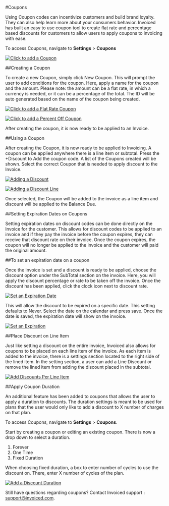 #Coupons

Using Coupon codes can incentivize customers and build brand loyalty. They can also help learn more about your consumers behavior. Invoiced has built an easy to use coupon tool to create flat rate and percentage based discounts for customers to allow users to apply coupons to invoicing with ease. 

To access Coupons, navigate to **Settings** > **Coupons**

 [![Click to add a Coupon](../img/coupons.png)](../img/coupons.png)

##Creating a Coupon

To create a new Coupon, simply click New Coupon. This will prompt the user to add conditions for the coupon. Here, apply a name for the coupon and the amount. Please note: the amount can be a flat rate, in which a currency is needed, or it can be a percentage of the total. The ID will be auto generated based on the name of the coupon being created.

 [![Click to add a Flat Rate Coupon](../img/coupon-flat.png)](../img/coupon-flat.png)

 [![Click to add a Percent Off Coupon](../img/coupon-percent.png)](../img/coupon-percent.png)

After creating the coupon, it is now ready to be applied to an Invoice. 

##Using a Coupon

After creating the Coupon, it is now ready to be applied to Invoicing. A coupon can be applied anywhere there is a line item or subtotal. Press the +Discount to Add the coupon code. A list of the Coupons created will be shown. Select the correct Coupon that is needed to apply discount to the Invoice.

[![Adding a Discount](../img/discount.png)](../img/discount.png)

[![Adding a Discount Line](../img/discount-1.png)](../img/discount-1.png)

Once selected, the Coupon will be added to the invoice as a line item and discount will be applied to the Balance Due. 

##Setting Expiration Dates on Coupons

Setting expiration dates on discount codes can be done directly on the Invoice for the customer. This allows for discount codes to be applied to an invoice and if they pay the invoice before the coupon expires, they can receive that discount rate on their invoice. Once the coupon expires, the coupon will no longer be applied to the invoice and the customer will paid the original amount. 

##To set an expiration date on a coupon

Once the invoice is set and a discount is ready to be applied, choose the discount option under the SubTotal section on the invoice. Here, you will apply the discount percentage or rate to be taken off the invoice. Once the discount has been applied, click the clock icon next to discount rate. 

[![Set an Expiration Date](../img/set-expiration.png)](../img/set-expiration.png)

This will allow the discount to be expired on a specific date. This setting defaults to Never. Select the date on the calendar and press save. Once the date is saved, the expiration date will show on the invoice. 

[![Set an Expiration](../img/set-expiration-1.png)](../img/set-expiration-1.png)

##Place Discount on Line Item

Just like setting a discount on the entire invoice, Invoiced also allows for coupons to be placed on each line item of the invoice. As each item is added to the invoice, there is a settings section located to the right side of the lined item. In the setting section, a user can add a Line Discount or remove the lined item from adding the discount placed in the subtotal. 

[![Add Discounts Per Line Item](../img/discounts-added-per-line.png)](../img/discounts-added-per-line.png)

##Apply Coupon Duration

An additional feature has been added to coupons that allows the user to apply a duration to discounts. The duration settings is meant to be used for plans that the user would only like to add a discount to X number of charges on that plan. 

To access Coupons, navigate to **Settings** > **Coupons**.

Start by creating a coupon or editing an existing coupon. There is now a drop down to select a duration. 

1. Forever
2. One Time
3. Fixed Duration

When choosing fixed duration, a box to enter number of cycles to use the discount on. There, enter X number of cycles of the plan. 

[![Add a Discount Duration](../img/apply-duration.png)](../img/apply-duration.png)

Still have questions regarding coupons? Contact Invoiced support : support@invoiced.com.


